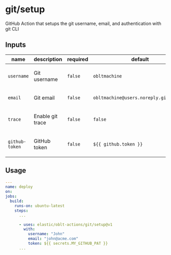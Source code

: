 # git/setup

GitHub Action that setups the git username, email, and authentication with git CLI

## Inputs

| name           | description             | required | default                                |
|----------------|-------------------------|----------|----------------------------------------|
| `username`     | <p>Git username</p>     | `false`  | `obltmachine`                          |
| `email`        | <p>Git email</p>        | `false`  | `obltmachine@users.noreply.github.com` |
| `trace`        | <p>Enable git trace</p> | `false`  | `false`                                |
| `github-token` | <p>GitHub token</p>     | `false`  | `${{ github.token }}`                  |

## Usage

```yaml
---
name: deploy
on:
jobs:
  build:
    runs-on: ubuntu-latest
    steps:
      ...

      - uses: elastic/oblt-actions/git/setup@v1
        with:
          username: "John"
          email: "john@acme.com"
          token: ${{ secrets.MY_GITHUB_PAT }}
      ...
```
